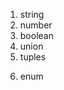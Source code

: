 <!-- TypeScript types -->

<!-- Some types  -->

1. string
2. number
3. boolean
4. union
5. tuples

<!-- ? -->

6. enum
